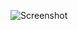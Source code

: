 ![Screenshot](https://raw.githubusercontent.com/Cryakl/Ultimate-RAT-Collection/refs/heads/main/Helios/HelioS-Trojan%20v.3.1/Screenshot.png)
